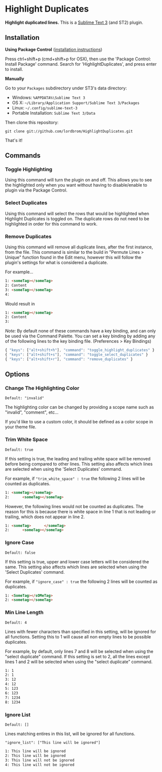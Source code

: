 # Highlight Duplicates

**Highlight duplicated lines.**
This is a [Sublime Text 3](http://www.sublimetext.com/3) (and ST2) plugin.


## Installation

**Using Package Control** ([installation instructions](https://packagecontrol.io/installation))

Press ctrl+shift+p (cmd+shift+p for OSX), then use the 'Package Control: Install Package' command.
Search for 'HighlightDuplicates', and press enter to install.


**Manually**

Go to your `Packages` subdirectory under ST3's data directory:

* Windows: `%APPDATA%\Sublime Text 3`
* OS X: `~/Library/Application Support/Sublime Text 3/Packages`
* Linux: `~/.config/sublime-text-3`
* Portable Installation: `Sublime Text 3/Data`

Then clone this repository:

    git clone git://github.com/lordbrom/HighlightDuplicates.git


That's it!


## Commands

### Toggle Highlighting

Using this command will turn the plugin on and off. This allows you to see the highlighted only when you want without having to disable/enable to plugin via the Package Control.


### Select Duplicates

Using this command will select the rows that would be highlighted when Highlight Duplicates is toggled on. The duplicate rows do not need to be highlighted in order for this command to work.


### Remove Duplicates

Using this command will remove all duplicate lines, after the first instance, from the file. This command is similar to the build in "Permute Lines > Unique" function found in the Edit menu, however this will follow the plugin's settings for what is considered a duplicate.

For example...
``` html
1: <someTag></someTag>
2: Content
3: <someTag></someTag>
4:
```
Would result in
``` html
1: <someTag></someTag>
2: Content
3:
```


_Note:_ By default none of these commands have a key binding, and can only be used via the Command Palette. You can set a key binding by adding any of the following lines to the key binding file. (Preferences > Key Bindings)

``` js
{ "keys": ["alt+shift+h"], "command": "toggle_highlight_duplicates" }
{ "keys": ["alt+shift+s"], "command": "toggle_select_duplicates" }
{ "keys": ["alt+shift+r"], "command": "remove_duplicates" }
```

## Options

### Change The Highlighting Color
`Default: "invalid"`

The highlighting color can be changed by providing a scope name such
as "invalid", "comment", etc...

If you'd like to use a custom color,
it should be defined as a color scope in your theme file.


### Trim White Space
`Default: true`

If this setting is true, the leading and trailing white space will be removed before being compared to other lines. This setting also affects which lines are selected when using the 'Select Duplicates' command.

For example, if `"trim_white_space" : true` the following 2 lines will be counted as duplicates.
``` html
1: <someTag></someTag>
2:      <someTag></someTag>
```
However, the following lines would not be counted as duplicates. The reason for this is because there is white space in line 1 that is not leading or trailing, which does not appear in line 2.
``` html
1: <someTag>      </someTag>
2:      <someTag></someTag>
```


### Ignore Case
`Default: false`

If this setting is true, upper and lower case letters will be considered the same. This setting also affects which lines are selected when using the 'Select Duplicates' command.

For example, if `"ignore_case" : true` the following 2 lines will be counted as duplicates.
``` html
1: <SomeTag></sOMeTag>
2: <sometag></someTag>
```


### Min Line Length
`Default: 4`

Lines with fewer characters than specified in this setting, will be ignored for all functions. Setting this to 1 will cause all non empty lines to be possible duplicates.

For example, by default, only lines 7 and 8 will be selected when using the "select duplicate" command. If this setting is set to 2, all the lines except lines 1 and 2 will be selected when using the "select duplicate" command.
``` html
1: 1
2: 1
3: 12
4: 12
5: 123
6: 123
7: 1234
8: 1234
```



### Ignore List
`Default: []`

Lines matching entires in this list, will be ignored for all functions.

`
	"ignore_list": ["This line will be ignored"]
`
``` html
1: This line will be ignored
2: This line will be ignored
3: This line will not be ignored
4: This line will not be ignored
```
